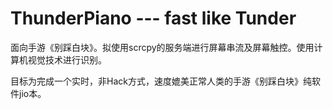 # ThunderPiano --- fast like Tunder

面向手游《别踩白块》。拟使用scrcpy的服务端进行屏幕串流及屏幕触控。使用计算机视觉技术进行识别。

目标为完成一个实时，非Hack方式，速度媲美正常人类的手游《别踩白块》纯软件jio本。

